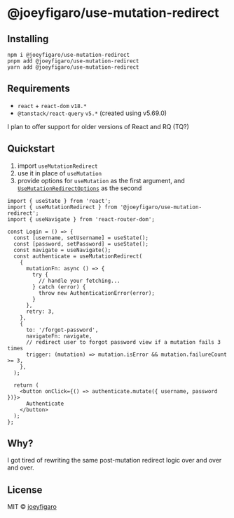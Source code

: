 # @joeyfigaro/use-mutation-redirect

## Installing

```shell
npm i @joeyfigaro/use-mutation-redirect
pnpm add @joeyfigaro/use-mutation-redirect
yarn add @joeyfigaro/use-mutation-redirect
```

## Requirements

- `react` + `react-dom` `v18.*`
- `@tanstack/react-query` `v5.*` (created using v5.69.0)

I plan to offer support for older versions of React and RQ (TQ?)

## Quickstart

1. import `useMutationRedirect`
2. use it in place of `useMutation`
3. provide options for `useMutation` as the first argument, and [`UseMutationRedirectOptions`](https://github.com/joeyfigaro/use-mutation-redirect/blob/main/src/lib/useMutationRedirect.ts#L12-L67) as the second

```tsx
import { useState } from 'react';
import { useMutationRedirect } from '@joeyfigaro/use-mutation-redirect';
import { useNavigate } from 'react-router-dom';

const Login = () => {
  const [username, setUsername] = useState();
  const [password, setPassword] = useState();
  const navigate = useNavigate();
  const authenticate = useMutationRedirect(
    {
      mutationFn: async () => {
        try {
          // handle your fetching...
        } catch (error) {
          throw new AuthenticationError(error);
        }
      },
      retry: 3,
    },
    {
      to: '/forgot-password',
      navigateFn: navigate,
      // redirect user to forgot password view if a mutation fails 3 times
      trigger: (mutation) => mutation.isError && mutation.failureCount >= 3,
    },
  );

  return (
    <button onClick={() => authenticate.mutate({ username, password })}>
      Authenticate
    </button>
  );
};
```

## Why?

I got tired of rewriting the same post-mutation redirect logic over and over and over.

## License

MIT &copy; [joeyfigaro](https://github.com/sponsors/joeyfigaro)
